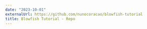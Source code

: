 ```yaml
---
date: "2023-10-01"
externalUrl: https://github.com/nunocoracao/blowfish-tutorial
title: Blowfish Tutorial - Repo
---
```


